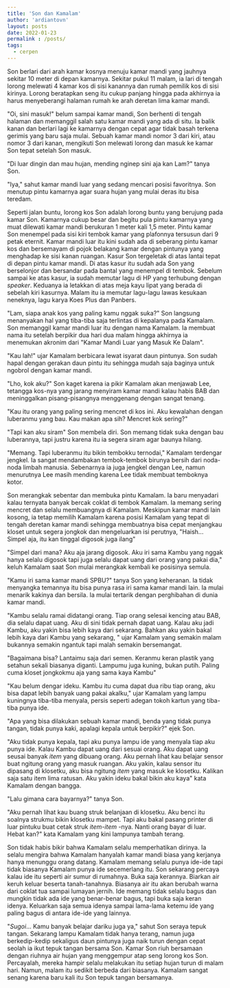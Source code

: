 ```yaml
---
title: 'Son dan Kamalam'
author: 'ardiantovn'
layout: posts
date: 2022-01-23
permalink : /posts/
tags:
  - cerpen
---
```


Son berlari dari arah kamar kosnya menuju kamar mandi yang jauhnya sekitar 10 meter di depan kamarnya. Sekitar pukul 11 malam, ia lari di tengah lorong  melewati 4 kamar kos di sisi kanannya dan rumah pemilik kos di sisi kirinya. Lorong beratapkan seng itu cukup panjang hingga pada akhirnya ia harus menyeberangi halaman rumah ke arah deretan lima kamar mandi. 

"Oi, sini masuk!" belum sampai kamar mandi, Son berhenti di tengah halaman dan memanggil salah satu kamar mandi yang ada di situ. Ia balik kanan dan berlari lagi ke kamarnya dengan cepat agar tidak basah terkena gerimis yang baru saja mulai. Sebuah kamar mandi nomor 3 dari kiri, atau nomor 3 dari kanan, mengikuti Son melewati lorong dan masuk ke kamar Son tepat setelah Son masuk.

"Di luar dingin dan mau hujan, mending nginep sini aja kan Lam?" tanya Son.

"Iya," sahut kamar mandi luar yang sedang mencari posisi favoritnya. Son menutup pintu kamarnya agar suara hujan yang mulai deras itu bisa teredam.

Seperti jalan buntu, lorong kos Son adalah lorong buntu yang berujung pada kamar Son. Kamarnya cukup besar dan begitu pula pintu kamarnya yang muat dilewati kamar mandi berukuran 1 meter kali 1,5 meter. Pintu kamar Son menempel pada sisi kiri tembok kamar yang plafonnya tersusun dari 9 petak eternit. Kamar mandi luar itu kini sudah ada di seberang pintu kamar kos dan bersemayam di pojok belakang kamar dengan pintunya yang menghadap ke sisi kanan ruangan. Kasur Son tergeletak di atas lantai tepat di depan pintu kamar mandi. Di atas kasur itu sudah ada Son yang berselonjor dan bersandar pada bantal yang menempel di tembok. Sebelum sampai ke atas kasur, ia sudah memutar lagu di HP yang terhubung dengan _speaker_. Keduanya ia letakkan di atas meja kayu lipat yang berada di sebelah kiri kasurnya. Malam itu ia memutar lagu-lagu lawas kesukaan neneknya, lagu karya Koes Plus dan Panbers.

"Lam, siapa anak kos yang paling kamu nggak suka?" Son langsung menanyakan hal yang tiba-tiba saja terlintas di kepalanya pada Kamalam. Son memanggil kamar mandi luar itu dengan nama Kamalam. Ia membuat nama itu setelah berpikir dua hari dua malam hingga akhirnya ia menemukan akronim dari "Kamar Mandi Luar yang Masuk Ke Dalam". 

"Kau lah!" ujar Kamalam berbicara lewat isyarat daun pintunya. Son sudah hapal dengan gerakan daun pintu itu sehingga mudah saja baginya untuk ngobrol dengan kamar mandi.

"Lho, kok aku?" Son kaget karena ia pikir Kamalam akan menjawab Lee, tetangga kos-nya yang jarang menyiram kamar mandi kalau habis BAB dan meninggalkan pisang-pisangnya menggenang dengan sangat tenang.

"Kau itu orang yang paling sering mencret di kos ini. Aku kewalahan dengan luberanmu yang bau. Kau makan apa sih? Mencret kok sering?"

"Tapi kan aku siram" Son membela diri. Son memang tidak suka dengan bau luberannya, tapi justru karena itu ia segera siram agar baunya hilang.

"Memang. Tapi luberanmu itu bikin tembokku ternodai," Kamalam terdengar jengkel. Ia sangat mendambakan tembok-tembok birunya bersih dari noda-noda limbah manusia. Sebenarnya ia juga jengkel dengan Lee, namun menurutnya Lee masih mending karena Lee tidak membuat temboknya kotor.

Son merangkak sebentar dan membuka pintu Kamalam. Ia baru menyadari kalau ternyata banyak bercak coklat di tembok Kamalam. Ia memang sering mencret dan selalu membuangnya di Kamalam. Meskipun kamar mandi lain kosong, ia tetap memilih Kamalam karena posisi Kamalam yang tepat di tengah deretan kamar mandi sehingga membuatnya bisa cepat menjangkau kloset untuk segera jongkok dan mengeluarkan isi perutnya, "Haish... Simpel aja, itu kan tinggal digosok juga ilang"

"Simpel dari mana? Aku aja jarang digosok. Aku iri sama Kambu yang nggak hanya selalu digosok tapi juga selalu dapat uang dari orang yang pakai dia," keluh Kamalam saat Son mulai merangkak kembali ke posisinya semula.

"Kamu iri sama kamar mandi SPBU?" tanya Son yang keheranan. Ia tidak menyangka temannya itu bisa punya rasa iri sama kamar mandi lain. Ia mulai menarik kakinya dan bersila. Ia mulai tertarik dengan perghibahan di dunia kamar mandi.

"Kambu selalu ramai didatangi orang. Tiap orang selesai kencing atau BAB, dia selalu dapat uang. Aku di sini tidak pernah dapat uang. Kalau aku jadi Kambu, aku yakin bisa lebih kaya dari sekarang. Bahkan aku yakin bakal lebih kaya dari Kambu yang sekarang, " ujar Kamalam yang semakin malam bukannya semakin ngantuk tapi malah semakin bersemangat.

"Bagaimana bisa? Lantaimu saja dari semen. Keranmu keran plastik yang setahun sekali biasanya diganti. Lampumu juga kuning, bukan putih. Paling cuma kloset jongkokmu aja yang sama kaya Kambu"

"Kau belum dengar ideku. Kambu itu cuma dapat dua ribu tiap orang, aku bisa dapat lebih banyak uang pakai akalku," ujar Kamalam yang lampu kuningnya tiba-tiba menyala, persis seperti adegan tokoh kartun yang tiba-tiba punya ide.

"Apa yang bisa dilakukan sebuah kamar mandi, benda yang tidak punya tangan, tidak punya kaki, apalagi kepala untuk berpikir?" ejek Son.

"Aku tidak punya kepala, tapi aku punya lampu ide yang menyala tiap aku punya ide. Kalau Kambu dapat uang dari sesuai orang. Aku dapat uang seusai banyak _item_ yang dibuang orang. Aku pernah lihat kau belajar sensor buat ngitung orang yang masuk ruangan. Aku yakin, kalau sensor itu dipasang di klosetku, aku bisa ngitung _item_ yang masuk ke klosetku. Kalikan saja satu item lima ratusan. Aku yakin ideku bakal bikin aku kaya" kata Kamalam dengan bangga.

"Lalu gimana cara bayarnya?" tanya Son.

"Aku pernah lihat kau buang struk belanjaan di klosetku. Aku benci itu soalnya strukmu bikin klosetku mampet. Tapi aku bakal pasang printer di luar pintuku buat cetak struk _item-item_ -nya. Nanti orang bayar di luar. Hebat kan?" kata Kamalam yang kini lampunya tambah terang. 

Son tidak habis bikir bahwa Kamalam selalu memperhatikan dirinya. Ia selalu mengira bahwa Kamalam hanyalah kamar mandi biasa yang kerjanya hanya menunggu orang datang. Kamalam memang selalu punya ide-ide tapi tidak biasanya Kamalam punya ide secemerlang itu. Son sekarang percaya kalau ide itu seperti air sumur di rumahnya. Buka saja kerannya. Biarkan air keruh keluar beserta tanah-tanahnya. Biasanya air itu akan berubah warna dari coklat tua sampai lumayan jernih. Ide memang tidak selalu bagus dan mungkin tidak ada ide yang benar-benar bagus, tapi buka saja keran idenya. Keluarkan saja semua idenya sampai lama-lama ketemu ide yang paling bagus di antara ide-ide yang lainnya.

"_Sugoi_... Kamu banyak belajar dariku juga ya," sahut Son seraya tepuk tangan. Sekarang lampu Kamalam tidak hanya terang, namun juga berkedip-kedip sekaligus daun pintunya juga naik turun dengan cepat seolah ia ikut tepuk tangan bersama Son. Kamar Son riuh bersamaan dengan riuhnya air hujan yang menggempur atap seng lorong kos Son. Percayalah, mereka hampir selalu melakukan itu setiap hujan turun di malam hari. Namun, malam itu sedikit berbeda dari biasanya. Kamalam sangat senang karena baru kali itu Son tepuk tangan bersamanya.
